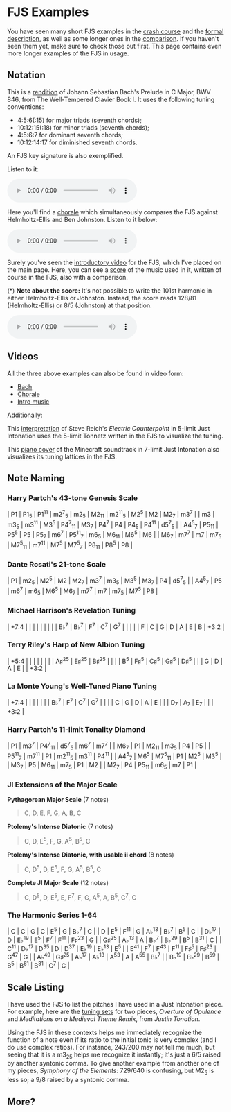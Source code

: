 # FJS Examples

You have seen many short FJS examples in the [crash course](crash.html) and the [formal description](rules.html), as well as some longer ones in the [comparison](compare.html). If you haven't seen them yet, make sure to check those out first. This page contains even more longer examples of the FJS in usage.

## Notation

This is a [rendition](../assets/examples/cmaj.pdf) of Johann Sebastian Bach's Prelude in C Major, BWV 846, from The Well-Tempered Clavier Book I. It uses the following tuning conventions:

- 4:5:6(:15) for major triads (seventh chords);
- 10:12:15(:18) for minor triads (seventh chords);
- 4:5:6:7 for dominant seventh chords;
- 10:12:14:17 for diminished seventh chords.

An FJS key signature is also exemplified.

Listen to it:

<audio controls><source src="../assets/examples/cmaj.mp3" type="audio/mpeg"></audio>

Here you'll find a [chorale](../assets/compare/chorale.pdf) which simultaneously compares the FJS against Helmholtz-Ellis and Ben Johnston. Listen to it below:

<audio controls><source src="../assets/compare/chorale.mp3" type="audio/mpeg"></audio>

Surely you've seen the [introductory video](https://youtu.be/38I3cylJlW4) for the FJS, which I've placed on the main page. Here, you can see a [score](../assets/examples/intro-music.pdf) of the music used in it, written of course in the FJS, also with a comparison.

(\*) **Note about the score:** It's not possible to write the 101st harmonic in either Helmholtz-Ellis or Johnston. Instead, the score reads 128/81 (Helmholtz-Ellis) or 8/5 (Johnston) at that position.

<audio controls><source src="../assets/compare/intro-music.mp3" type="audio/mpeg"></audio>

## Videos

All the three above examples can also be found in video form:

- [Bach](youtube.blah)
- [Chorale](youtube.blah)
- [Intro music](youtube.blah)

Additionally:

This [interpretation](https://youtu.be/bZffjSUd-2w) of Steve Reich's *Electric Counterpoint* in 5-limit Just Intonation uses the 5-limit Tonnetz written in the FJS to visualize the tuning.

This [piano cover](https://youtu.be/JvnYEVxlDvc) of the Minecraft soundtrack in 7-limit Just Intonation also visualizes its tuning lattices in the FJS.

## Note Naming

### Harry Partch's 43-tone Genesis Scale

| P1                         | P1<sub>5</sub>  | P1<sup>11</sup> | m2<sup>7</sup><sub>5</sub> | m2<sub>5</sub>              | M2<sub>11</sub> | m2<sup>11</sup><sub>5</sub> | M2<sup>5</sup>             | M2              | M2<sub>7</sub>  | m3<sup>7</sup>             |
| m3                         | m3<sub>5</sub>  | m3<sup>11</sup> | M3<sup>5</sup>             | P4<sup>7</sup><sub>11</sub> | M3<sub>7</sub>  | P4<sup>7</sup>              | P4                         | P4<sub>5</sub>  | P4<sup>11</sup> | d5<sup>7</sup><sub>5</sub> |
| A4<sup>5</sup><sub>7</sub> | P5<sub>11</sub> | P5<sup>5</sup>  | P5                         | P5<sub>7</sub>              | m6<sup>7</sup>  | P5<sup>11</sup><sub>7</sub> | m6<sub>5</sub>             | M6<sub>11</sub> | M6<sup>5</sup>  | M6                         |
| M6<sub>7</sub>             | m7<sup>7</sup>  | m7              | m7<sub>5</sub>             | M7<sup>5</sup><sub>11</sub> | m7<sup>11</sup> | M7<sup>5</sup>              | M7<sup>5</sup><sub>7</sub> | P8<sub>11</sub> | P8<sup>5</sup>  | P8                         |

### Dante Rosati's 21-tone Scale

| P1                         | m2<sub>5</sub> | M2<sup>5</sup> | M2             | M2<sub>7</sub> | m3<sup>7</sup> | m3<sub>5</sub> | M3<sup>5</sup> | M3<sub>7</sub> | P4             | d5<sup>7</sup><sub>5</sub> |
| A4<sup>5</sup><sub>7</sub> | P5             | m6<sup>7</sup> | m6<sub>5</sub> | M6<sup>5</sup> | M6<sub>7</sub> | m7<sup>7</sup> | m7             | m7<sub>5</sub> | M7<sup>5</sup> | P8                         |

### Michael Harrison's Revelation Tuning

| +7:4           |                |               |               |               |   |   |      |
| E♭<sup>7</sup> | B♭<sup>7</sup> | F<sup>7</sup> | C<sup>7</sup> | G<sup>7</sup> |   |   |      |
| F              | C              | G             | D             | A             | E | B | +3:2 |

### Terry Riley's Harp of New Albion Tuning

| +5:4          |                 |                 |                 |                |      |
|               | A♯<sup>25</sup> | E♯<sup>25</sup> | B♯<sup>25</sup> |                |      |
| B<sup>5</sup> | F♯<sup>5</sup>  | C♯<sup>5</sup>  | G♯<sup>5</sup>  | D♯<sup>5</sup> |      |
| G             | D               | A               | E               |                | +3:2 |

### La Monte Young's Well-Tuned Piano Tuning

| +7:4           |               |               |               |   |      |
| B♭<sup>7</sup> | F<sup>7</sup> | C<sup>7</sup> | G<sup>7</sup> |   |      |
| C              | G             | D             | A             | E |      |
| D<sub>7</sub>  | A<sub>7</sub> | E<sub>7</sub> |               |   | +3:2 |

### Harry Partch's 11-limit Tonality Diamond

| P1                          | m3<sup>7</sup>  | P4<sup>7</sup><sub>11</sub> | d5<sup>7</sup><sub>5</sub>  | m6<sup>7</sup>  | m7<sup>7</sup>  |
| M6<sub>7</sub>              | P1              | M2<sub>11</sub>             | m3<sub>5</sub>              | P4              | P5              |
| P5<sup>11</sup><sub>7</sub> | m7<sup>11</sup> | P1                          | m2<sup>11</sup><sub>5</sub> | m3<sup>11</sup> | P4<sup>11</sup> |
| A4<sup>5</sup><sub>7</sub>  | M6<sup>5</sup>  | M7<sup>5</sup><sub>11</sub> | P1                          | M2<sup>5</sup>  | M3<sup>5</sup>  |
| M3<sub>7</sub>              | P5              | M6<sub>11</sub>             | m7<sub>5</sub>              | P1              | M2              |
| M2<sub>7</sub>              | P4              | P5<sub>11</sub>             | m6<sub>5</sub>              | m7              | P1              |

### JI Extensions of the Major Scale

**Pythagorean Major Scale** (7 notes)

> C, D, E, F, G, A, B, C

**Ptolemy's Intense Diatonic** (7 notes)

> C, D, E<sup>5</sup>, F, G, A<sup>5</sup>, B<sup>5</sup>, C

**Ptolemy's Intense Diatonic, with usable ii chord** (8 notes)

> C, D<sup>5</sup>, D, E<sup>5</sup>, F, G, A<sup>5</sup>, B<sup>5</sup>, C

**Complete JI Major Scale** (12 notes)

> C, D<sup>5</sup>, D, E<sup>5</sup>, E, F<sup>7</sup>, F, G, A<sup>5</sup>, A, B<sup>5</sup>, C<sup>7</sup>, C

### The Harmonic Series 1-64

| C               | C               | G               | C               | E<sup>5</sup>   | G               | B♭<sup>7</sup>  | C              |
| D               | E<sup>5</sup>   | F<sup>11</sup>  | G               | A♭<sup>13</sup> | B♭<sup>7</sup>  | B<sup>5</sup>   | C              |
| D♭<sup>17</sup> | D               | E♭<sup>19</sup> | E<sup>5</sup>   | F<sup>7</sup>   | F<sup>11</sup>  | F♯<sup>23</sup> | G              |
| G♯<sup>25</sup> | A♭<sup>13</sup> | A               | B♭<sup>7</sup>  | B♭<sup>29</sup> | B<sup>5</sup>   | B<sup>31</sup>  | C              |
| C<sup>11</sup>  | D♭<sup>17</sup> | D<sup>35</sup>  | D               | D<sup>37</sup>  | E♭<sup>19</sup> | E♭<sup>13</sup> | E<sup>5</sup>  |
| E<sup>41</sup>  | F<sup>7</sup>   | F<sup>43</sup>  | F<sup>11</sup>  | F♯<sup>5</sup>  | F♯<sup>23</sup> | G<sup>47</sup>  | G              |
| A♭<sup>49</sup> | G♯<sup>25</sup> | A♭<sup>17</sup> | A♭<sup>13</sup> | A<sup>53</sup>  | A               | A<sup>55</sup>  | B♭<sup>7</sup> |
| B♭<sup>19</sup> | B♭<sup>29</sup> | B<sup>59</sup>  | B<sup>5</sup>   | B<sup>61</sup>  | B<sup>31</sup>  | C<sup>7</sup>   | C              |

## Scale Listing

I have used the FJS to list the pitches I have used in a Just Intonation piece. For example, here are the [tuning sets](../assets/examples/tuning.pdf) for two pieces, *Overture of Opulence* and *Meditations on a Medieval Theme Remix*, from *Justin Tonation*.

Using the FJS in these contexts helps me immediately recognize the function of a note even if its ratio to the initial tonic is very complex (and I do use complex ratios). For instance, 243/200 may not tell me much, but seeing that it is a m3<sub>25</sub> helps me recognize it instantly; it's just a 6/5 raised by another syntonic comma. To give another example from another one of my pieces, *Symphony of the Elements*: 729/640 is confusing, but M2<sub>5</sub> is less so; a 9/8 raised by a syntonic comma.

## More?
